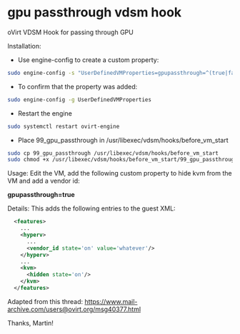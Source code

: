 gpu passthrough vdsm hook
=================================
oVirt VDSM Hook for passing through GPU

Installation:
* Use engine-config to create a custom property:

```bash
sudo engine-config -s "UserDefinedVMProperties=gpupassthrough=^(true|false)$"
```

* To confirm that the property was added:

```bash
sudo engine-config -g UserDefinedVMProperties
```

* Restart the engine

```bash
sudo systemctl restart ovirt-engine
```

* Place 99_gpu_passthrough in /usr/libexec/vdsm/hooks/before_vm_start

```bash
sudo cp 99_gpu_passthrough /usr/libexec/vdsm/hooks/before_vm_start
sudo chmod +x /usr/libexec/vdsm/hooks/before_vm_start/99_gpu_passthrough
```

Usage:
Edit the VM, add the following custom property to hide kvm from the VM and add a vendor id:

**gpupassthrough=true**

Details:
This adds the following entries to the guest XML:

```xml
  <features>
    ...
    <hyperv>
      ...
      <vendor_id state='on' value='whatever'/>
    </hyperv>
    ...
    <kvm>
      <hidden state='on'/>
    </kvm>
  </features>
```

Adapted from this thread:
https://www.mail-archive.com/users@ovirt.org/msg40377.html

Thanks, Martin!
